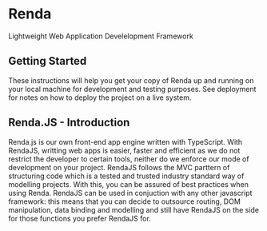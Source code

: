 # Renda
Lightweight Web Application Develelopment Framework

## Getting Started

These instructions will help you get your copy of Renda up and running on your local machine for development and testing purposes. See deployment for notes on how to deploy the project on a live system.

## Renda.JS - Introduction
Renda.js is our own front-end app engine written with TypeScript. 
With RendaJS, writting web apps is easier, faster and efficient as we do not restrict the developer to certain tools, neither do we enforce our mode of development on your project. RendaJS follows the MVC parttern of structuring code which is a tested and trusted industry standard way of modelling projects. With this, you can be assured of best practices when using Renda.
RendaJS can be used in conjuction with any other javascript framework: this means that you can decide to outsource routing, DOM manipulation, data binding and modelling and still have RendaJS on the side for those functions you prefer RendaJS for.
